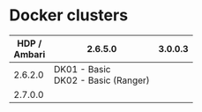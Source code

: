 # Docker clusters

| HDP /</br> Ambari | 2.6.5.0                                | 3.0.0.3 |
|-------------------|----------------------------------------|---------|
| 2.6.2.0           | DK01 - Basic</br>DK02 - Basic (Ranger) |         |
| 2.7.0.0           |                                        |         |
